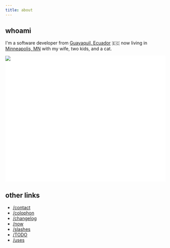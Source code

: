 ```yaml
---
title: about
---
```


## whoami
I'm a software developer from [Guayaquil, Ecuador](https://en.wikipedia.org/wiki/Guayaquil) 🇪🇨 now living in [Minneapolis, MN](https://en.wikipedia.org/wiki/Minneapolis) with my wife, two kids, and a cat.

<style>
	#family {
		background: #fff;
		max-width: 640px;
		max-height: 500px;
		position: relative;
	}
	#family svg {
		width:  auto;
		height: auto;
	}
	#family path, #family rect {
		cursor: pointer;
		opacity: 0;
	}
	#family path:hover {
		opacity: 1;
	}
	#family img {
		position: absolute;
		top: 0; bottom: 0;
		left: 0; right: 0;
		pointer-events: none;
	}
</style>
<div id="family">
	<svg xmlns:xlink="http://www.w3.org/1999/xlink" width="100%" height="100%" viewBox="0 0 47.13 36.82"><a xlink:href="/tags/a" xlink:title="A"><path fill="#acace6" d="m10.331 27.527-1.305.337-.94-1.305.084-.281.449-.225 2.148-3.172-.31-.351.745-.604-2.106-.379-1.32-.744-.631-1.08.154-1.208.674-1.08.52-.478-.674-1.08 2.105-3.468-.322-.547-.295.252-.014.576-.365-.351-.337-.87-.225.407-.154-.73.52-.843-.141-.842-.393-.463.042-.393.337.421.66.07 1.024-1.558-.912.239-.295.631-.112-.687.295-.323-.969-.085-.898-.561 1.179.084 1.235-.35-.997-.225 1.39-.267.309-.295-1.32.112-.687-.393 1.024.07 1.193-.392.969-1.025 1.39-1.039 1.235-.35.969.125.687-.112.899.506.575-.127.899.295.8.491.379.618.126.421.618 1.08.379 1.433.884 1.937-.477-.491-.534-.843.029.688.701 1.18.829.715h-.52l-.575-.35-.421-.59.168 1.684-.477-.603.309 1.08-.057.702-.449-1.53-.07.646.604 1.305-.59-.28-.59-1.629-.126 1.629-.491-.38-.126-.785-.365.786-.688.463-.225.028.309-.576-.112-.21-.464.814-.954.407-.94.45.294-.73-.028-.267-.505.898-.744.632.042-.45-.112-.547-.183.702-.323.674.056.561-.252.534-.07.435-.506.28.295.127.393-.126-.52.477.436.112-.421.38.393.083-.225.534.253.59.533.266.407-.042.014.379-.856.168-1.755.913-.126-.337-.758.632.421.505.632-.155.94.113 1.334-.155.814-.308 3.653-.125.206.04.061.296.23.197.13.31-.033.406-.073.315-.177.271-.395.187-.215-.294-.12-.185-.239-.007-.011-.344-.12-.076-.046-.284.446-.532.362-.302-3.673.13.461.373.367.2.084.196-.182.056.21.224-.393.057-.28.168-.45.154-.224-.084.084.239-.533 1.375.337.773.744.519.73-.07.786-.337 1.01 1.207.66-.309.435 1.811.421.183 1.18.014.196.365-.21.407-.492.449-.758-.042-.52.252-.813-.098-.618-.505-.126-.702-.281-1.474-.491-.955-3.917-.168-.828.674-1.235 1.25-.295.238z"/></a><a xlink:href="/tags/o" xlink:title="O"><path id="pathO" fill="#fd7c6e" d="m28.527 29.639.834-.06-.278-.456-.635.238-1.51-2.74 1.49-1.072 2.302.596.16-1.588-.973.734-1.033-.576-.139-1.25-.714-.397h.436l-.397-.497.576.18-.357-.557.536.358.119-.12-.278-.555.695.595.298-.238-.06.794.218.238.12-.556 1.052-1.131-1.946-1.112-.02-1.23-.08-.537-.654.239-.358-.04.556-.318.199-.814.08-1.012.337-.556-1.172.02-.555-.218h.754l.595-.259.576.1.12-.755.456-.992.655-.536-.258-.596.635.556.536-.377 1.013-.417.833-.1.497.457-.02.437.655.318.179.297 1.19.556.616.993.556.06.437.277h.615l-.635.437.258.437.397.337.516.02-.595.516-.775.04.477.516-.913-.02-.656-.139-.04.675-.079.437-.377.377-.278.12v.754l-.496-.695.04.556.397.754-.318.04 1.092 1.31.754 1.826.219.477-.1.218-.893.318-.457-.04v.298l.08.953.337 1.111-.198.735-.814.933-2.382 1.29-.199-.317-.159.516.239.516-.18.139-.694-.159-.556-.695-.119-.615-.357.159-1.132.417-.774-.14-.218-.396z"/></a><a xlink:href="/tags/f" xlink:title="F"><path fill="#ffff99" d="m11.146 20.607 1.052-.618 1.488-.758.87-.126-.182-.393-.505.014-.463-.337-.155-.477.21-.562-.308.028.365-.407-.66-.014.646-.52-.604.043.407-.351.057-.505.266-.422.014-.856.548-1.039.112.52-.154.463.266-.351.814-.66-.056.295-.505.477.814-.547 1.446-.604.561-.603-.238.617-.253.295 1.193-.35.955-.59-.098.322-1.04.632.548-.028 1.25-.35.49-.197-.111.435-.87.786-.211.112.491-.014.856-.196-.14.266-.828.31.42.027.647-.098.435-.21-.084.322-.506.365-.449.07.112.169 1.292.393-.73.014.014.07.561.225-.898.014.421.323-.688-.07.281.449.59.435-.758.224-.14.646-.464.94-.07.422.814.028.323.126.252.393-.196.098.014.604-.337-.295-1.46.38-.505.28-.407.491-.028.31.126.42.267.028.098.21.197.296-.099.547.87.66.422.505.224 1.474.056.253.492.126-.407.295-.94.21-.689-1.39-.758.562-.968-1.25-.927.422-.645-.084-.59-.323-.547-1.039.505-1.221.056-.295.323.07.491-.098.197-.098.365-.169-.253-.21.14-.197-.87-.561-.604.168-.912.183-.912.014-.744-.07-.492.14-.182-.112z"/></a><a xlink:href="/about" xlink:title="benji"><path fill="#ffa368" d="m32.537 12.755-.754-.04-.745-.695-.625-.605-.417-.735-.13-.843-.475-.01-.328-1.27.635-.14-.278-.288-.843-1.141.804-1.29.168-.487.378-.466.535-.219.17-.675.664-.347.278-.437 1.44-.556 1.14-.129.944-.298 2.074.586 1.51 1.052.863 1.499.158 2.541.268 1.3-.178 1.579.397 2.213.665 1.092-.546-.556.337.725.586.873-.337.407 1.568 2.77-1.112.942-1.469.834.14 2.343-.319.297-.168.427-.298.705-.695.615-.814.16-.01 2.68-.268.158.09 1.171.198.556-.119.357-1.25.348-1.31-.437.208-.397.526-.566.109-.764-.209-.606-.089-.456-.06-1.191.715-.01.715-.387.08-.199-.368-.754-.506-1.25-.576-.884-5.494.675-.416.005-.466-.184-.585-.481.25.746-.761-.484.499.628-.632-.265.46.589-.002.256-.348.89-.746 1.835-.626 1.655-.348-.022-.056.418-.443.527-.731-.456-1.337-.227-.532-.466-.612-.465.202-.456.41.18.784-.003.217-.18-.167-.128 2.434-5.805.508-.604.806-.048.23-.257-1.854-.504-.455-.386-.315-.564-.872-.396-.087-.594.637.061-.574-.653-.038-.356 1.128.815-.51-1.082 1.069.765.582 1.222.83.169 1.296.1.126.884-.083 1.231.866.572.886.543.46.055-1.08.91 5.5-.66-.655-.72-.437-.258-.208-.308.07-.307.575.774.516.298-.169-.248-.407-.646-.05-.426.269.268.218.377v-.923l.318-.1.486-.734-.129-.477.218-.258.477.189.744-.03.15-.1-.308-.277.744-.11.615-.605-.555.05-.775-.794.645-.219.16-.287-.497.07-.655-.299-.526-.02-.278-.635-.596-.615-.556-.248-.377-.08-.397-.436-.298-.19-.208-.535-.308-.387-.546-.03z"/></a><a xlink:href="/tags/berkeley" xlink:title="berkeley"><path fill="#b0c4de" d="m7.117 31.823.295-1.587.702-1.502 1.137-.898 1.544-.28 1.67.07-.07-1.334.182-.632.885.351.982.94 1.081-.027.94-1.559.45.562.196 1.32.211.715.14.253.45.421.196.688-.28 1.095.449.35-.24.282.127.463-.449.393.267.126v.14l.463.085.14.28-.308.534-.576.07-.8-.07-1.151.856-.07.267-.618.309-.576-.21-.21-.17.056-.238.042-.253-.772-.14-.646-.168-.561-.464-.239.253-.154.295-.52.252.759.365.336.365-.098.169.253.253-.084.154.112.154-.295.085-.533-.113-.351-.252-.66-.422-.716-.252-2.428-.534-.716-.07-.828-.21-.576-.183-.182-.337.182-.561.66-.323Z"/></a><a xlink:href="https://kokorobot.ca/" xlink:title="Rek Bell"><rect width="4" height="2" x="42" y="33" fill="transparent"/></a></svg>
	<img src="/assets/images/family.png">
</div>

## other links

- [/contact](/contact)
- [/colophon](/colophon)
- [/changelog](/changelog)
- [/now](/now)
- [/slashes](/slashes)
- [/TODO](/TODO)
- [/uses](/uses)
